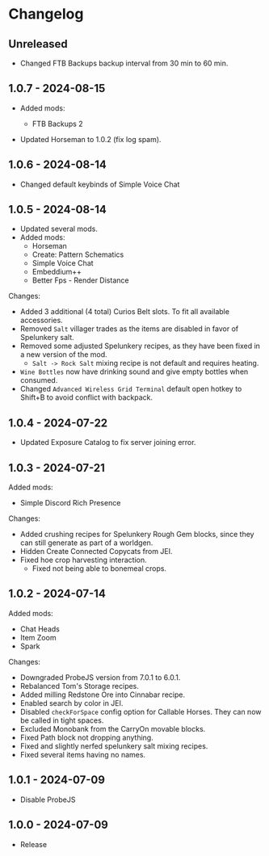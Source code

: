 # Changelog

## Unreleased
- Changed FTB Backups backup interval from 30 min to 60 min.

## 1.0.7 - 2024-08-15
- Added mods:
    - FTB Backups 2

- Updated Horseman to 1.0.2 (fix log spam).

## 1.0.6 - 2024-08-14
- Changed default keybinds of Simple Voice Chat

## 1.0.5 - 2024-08-14
- Updated several mods.
- Added mods:
    - Horseman
    - Create: Pattern Schematics
    - Simple Voice Chat
    - Embeddium++
    - Better Fps - Render Distance


Changes:
- Added 3 additional (4 total) Curios Belt slots. To fit all available accessories.
- Removed `Salt` villager trades as the items are disabled in favor of Spelunkery salt.
- Removed some adjusted Spelunkery recipes, as they have been fixed in a new version of the mod.
    - `Salt -> Rock Salt` mixing recipe is not default and requires heating.
- `Wine Bottles` now have drinking sound and give empty bottles when consumed.
- Changed `Advanced Wireless Grid Terminal` default open hotkey to Shift+B to avoid conflict with backpack.

## 1.0.4 - 2024-07-22
- Updated Exposure Catalog to fix server joining error.

## 1.0.3 - 2024-07-21
Added mods: 
- Simple Discord Rich Presence

Changes:
- Added crushing recipes for Spelunkery Rough Gem blocks, since they can still generate as part of a worldgen.
- Hidden Create Connected Copycats from JEI.
- Fixed hoe crop harvesting interaction.
    - Fixed not being able to bonemeal crops.

## 1.0.2 - 2024-07-14
Added mods:
- Chat Heads
- Item Zoom
- Spark

Changes:
- Downgraded ProbeJS version from 7.0.1 to 6.0.1.
- Rebalanced Tom's Storage recipes.
- Added milling Redstone Ore into Cinnabar recipe.
- Enabled search by color in JEI.
- Disabled `checkForSpace` config option for Callable Horses. They can now be called in tight spaces.
- Excluded Monobank from the CarryOn movable blocks.
- Fixed Path block not dropping anything.
- Fixed and slightly nerfed spelunkery salt mixing recipes.
- Fixed several items having no names.


## 1.0.1 - 2024-07-09
- Disable ProbeJS


## 1.0.0 - 2024-07-09
- Release